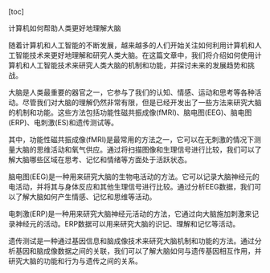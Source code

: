 
[toc]                    
                
                
计算机如何帮助人类更好地理解大脑

随着计算机和人工智能的不断发展，越来越多的人们开始关注如何利用计算机和人工智能技术来更好地理解和研究人类大脑。在这篇文章中，我们将介绍如何使用计算机和人工智能技术来研究人类大脑的机制和功能，并探讨未来的发展趋势和挑战。

大脑是人类最重要的器官之一，它参与了我们的认知、情感、运动和思考等各种活动。尽管我们对大脑的理解仍然非常有限，但是已经开发出了一些方法来研究大脑的机制和功能。这些方法包括功能性磁共振成像(fMRI)、脑电图(EEG)、脑电图(ERP)、电刺激(ES)和遗传测试等。

其中，功能性磁共振成像(fMRI)是最常用的方法之一，它可以在无刺激的情况下测量大脑的思维活动和氧气供应。通过将扫描图像和生理信号进行比较，我们可以了解大脑哪些区域在思考、记忆和情绪等方面处于活跃状态。

脑电图(EEG)是一种用来研究大脑的生物电活动的方法。它可以记录大脑神经元的电活动，并将其与身体反应和其他生理信号进行比较。通过分析EEG数据，我们可以了解大脑如何产生情感、记忆和思维等活动。

电刺激(ERP)是一种用来研究大脑神经元活动的方法，它通过向大脑施加刺激来记录神经元的活动。ERP数据可以用来研究大脑的识记、理解和记忆等活动。

遗传测试是一种通过基因信息和脑成像技术来研究大脑机制和功能的方法。通过分析基因和脑成像数据之间的关联，我们可以了解大脑如何与遗传基因相互作用，并研究大脑的功能和行为与遗传之间的关系。

